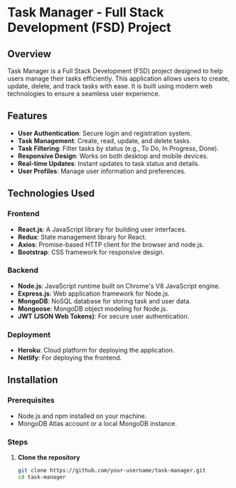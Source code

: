 # Task Manager - Full Stack Development (FSD) Project

## Overview

Task Manager is a Full Stack Development (FSD) project designed to help users manage their tasks efficiently. This application allows users to create, update, delete, and track tasks with ease. It is built using modern web technologies to ensure a seamless user experience.

## Features

- **User Authentication**: Secure login and registration system.
- **Task Management**: Create, read, update, and delete tasks.
- **Task Filtering**: Filter tasks by status (e.g., To Do, In Progress, Done).
- **Responsive Design**: Works on both desktop and mobile devices.
- **Real-time Updates**: Instant updates to task status and details.
- **User Profiles**: Manage user information and preferences.

## Technologies Used

### Frontend
- **React.js**: A JavaScript library for building user interfaces.
- **Redux**: State management library for React.
- **Axios**: Promise-based HTTP client for the browser and node.js.
- **Bootstrap**: CSS framework for responsive design.

### Backend
- **Node.js**: JavaScript runtime built on Chrome's V8 JavaScript engine.
- **Express.js**: Web application framework for Node.js.
- **MongoDB**: NoSQL database for storing task and user data.
- **Mongoose**: MongoDB object modeling for Node.js.
- **JWT (JSON Web Tokens)**: For secure user authentication.

### Deployment
- **Heroku**: Cloud platform for deploying the application.
- **Netlify**: For deploying the frontend.

## Installation

### Prerequisites
- Node.js and npm installed on your machine.
- MongoDB Atlas account or a local MongoDB instance.

### Steps

1. **Clone the repository**
   ```bash
   git clone https://github.com/your-username/task-manager.git
   cd task-manager
